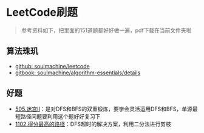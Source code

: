 # LeetCode刷题

> 参考资料如下，把里面的151道题都好好做一遍，pdf下载在当前文件夹啦

## 算法珠玑

+ [github: soulmachine/leetcode](https://github.com/soulmachine/leetcode)
+ [gitbook: soulmachine/algorithm-essentials/details](https://legacy.gitbook.com/book/soulmachine/algorithm-essentials/details)

## 好题

+ [505.迷宫II](https://leetcode-cn.com/problems/the-maze-ii/)：是对DFS和BFS的双重锻炼，要学会灵活运用DFS和BFS，单源最短路径问题要利用这个题好好复习下
+ [1102.得分最高的路径](https://leetcode-cn.com/problems/path-with-maximum-minimum-value/)：DFS超时的解决方案，利用二分法进行剪枝

